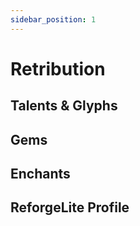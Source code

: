 ```yaml
---
sidebar_position: 1
---
```


# Retribution

## Talents & Glyphs

## Gems

## Enchants

## ReforgeLite Profile
